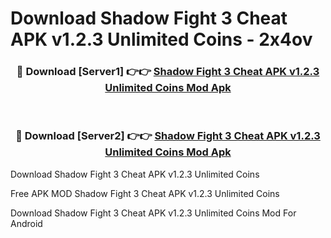 # Download Shadow Fight 3 Cheat APK v1.2.3 Unlimited Coins - 2x4ov



<div align="center">
<h3>🔴 Download [Server1] 👉👉 <a href="https://momento.my/?title=Shadow_Fight_3_Cheat_APK_v1.2.3_Unlimited_Coins">Shadow Fight 3 Cheat APK v1.2.3 Unlimited Coins Mod Apk</a></h3><br>

<h3>🔴 Download [Server2] 👉👉 <a href="https://momento.my/?title=Shadow_Fight_3_Cheat_APK_v1.2.3_Unlimited_Coins">Shadow Fight 3 Cheat APK v1.2.3 Unlimited Coins Mod Apk</a></h3>
</div>



Download Shadow Fight 3 Cheat APK v1.2.3 Unlimited Coins 

Free APK MOD Shadow Fight 3 Cheat APK v1.2.3 Unlimited Coins 

Download Shadow Fight 3 Cheat APK v1.2.3 Unlimited Coins Mod For Android
